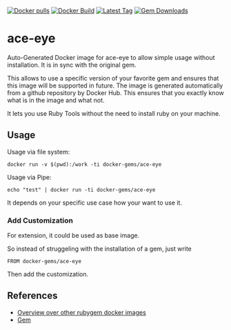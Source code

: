 [![Docker pulls](https://img.shields.io/docker/pulls/rubygem/ace-eye.svg)](https://hub.docker.com/r/rubygem/ace-eye/)
[![Docker Build](https://img.shields.io/docker/automated/rubygem/ace-eye.svg)](https://hub.docker.com/r/rubygem/ace-eye/)
[![Latest Tag](https://img.shields.io/github/tag/docker-rubygem/ace-eye.svg)](https://hub.docker.com/r/rubygem/ace-eye/)
[![Gem Downloads](https://img.shields.io/gem/dt/ace-eye.svg)](https://rubygems.org/gems/ace-eye/)
# ace-eye

Auto-Generated Docker image for ace-eye to allow simple usage without installation.
It is in sync with the original gem.

This allows to use a specific version of your favorite gem and ensures that this image will be supported in future.
The image is generated automatically from a github repository by Docker Hub.
This ensures that you exactly know what is in the image and what not.

It lets you use Ruby Tools without the need to install ruby on your machine.

## Usage

Usage via file system:

`docker run -v $(pwd):/work -ti docker-gems/ace-eye`

Usage via Pipe:

`echo "test" | docker run -ti docker-gems/ace-eye`

It depends on your specific use case how your want to use it.

### Add Customization

For extension, it could be used as base image.

So instead of struggeling with the installation of a gem, just write

`FROM docker-gems/ace-eye`

Then add the customization.

## References

 - [Overview over other rubygem docker images](https://github.com/thinkbot/docker-rubygem)
 - [Gem](https://rubygems.org/gems/ace-eye/)
